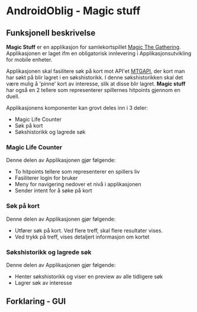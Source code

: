 # AndroidOblig - Magic stuff

## Funksjonell beskrivelse
**Magic Stuff** er en applikasjon for samlekortspillet [Magic The Gathering](https://magic.wizards.com/en).
Applikasjonen er laget ifm en obligatorisk innlevering i Applikasjonsutvikling for mobile enheter.

Applikasjonen skal fasilitere søk på kort mot API'et [MTGAPI](https://docs.magicthegathering.io/),
der kort man har søkt på blir lagret i en søkshistorikk.
I denne søkshistorikken skal det være mulig å 'pinne' kort av interesse,
slik at disse blir lagret. **Magic stuff** har også en 2 tellere som representerer
spillernes hitpoints gjennom en duell.  


Applikasjonens komponenter kan grovt deles inn i 3 deler:
* Magic Life Counter
* Søk på kort
* Søkshistorikk og lagrede søk

### Magic Life Counter
Denne delen av Applikasjonen gjør følgende:
* To hitpoints tellere som representerer en spillers liv
* Fasiliterer login for bruker
* Meny for navigering nedover et nivå i applikasjonen
* Sender intent for å søke på kort

### Søk på kort
Denne delen av Applikasjonen gjør følgende:
* Utfører søk på kort. Ved flere treff, skal flere resultater vises.
* Ved trykk på treff, vises detaljert informasjon om kortet

### Søkshistorikk og lagrede søk
Denne delen av Applikasjonen gjør følgende:
* Henter søkshistorikk og viser en preview av alle tidligere søk
* Lagrer søk av interesse

## Forklaring - GUI
